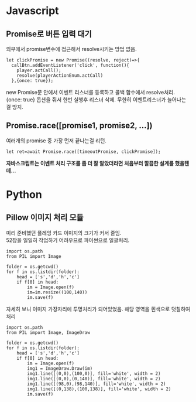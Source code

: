 # Javascript

## Promise로 버튼 입력 대기
외부에서 promise변수에 접근해서 resolve시키는 방법 없음. 
```
let clickPromise = new Promise((resolve, reject)=>{
  callBtn.addEventListener('click', function(){
    player.actCall();
    resolve(playerActionEnum.actCall)
  },{once: true});
```
new Promise문 안에서 이벤트 리스너를 등록하고 콜백 함수에서 resolve처리. \
{once: true} 옵션을 줘서 한번 실행후 리스너 삭제. 무한히 이벤트리스너가 늘어나는걸 방지.

## Promise.race([promise1, promise2, ...])
여러개의 promise 중 가장 먼저 끝나는걸 리턴.
```
let ret=await Promise.race([timeoutPromise, clickPromise]);
```

**자바스크립트는 이벤트 처리 구조를 좀 더 잘 알았더라면 처음부터 깔끔한 설계를 했을텐데...**

# Python
## Pillow 이미지 처리 모듈
미리 준비했던 플레잉 카드 이미지의 크기가 커서 줄임. \
52장을 일일히 작업하기 어려우므로 파이썬으로 일괄처리.
```
import os.path
from PIL import Image

folder = os.getcwd()
for f in os.listdir(folder):
    head = ['s','d','h','c']
    if f[0] in head:
        im = Image.open(f)
        im=im.resize((100,140))
        im.save(f)
```
자세히 보니 이미지 가장자리에 투명처리가 되어있었음. 해당 영역을 흰색으로 덧칠하여 처리
```
import os.path
from PIL import Image, ImageDraw

folder = os.getcwd()
for f in os.listdir(folder):
    head = ['s','d','h','c']
    if f[0] in head:
        im = Image.open(f)
        img1 = ImageDraw.Draw(im)
        img1.line([(0,0),(100,0)], fill='white', width = 2)
        img1.line([(0,0),(0,140)], fill='white', width = 2)
        img1.line([(98,0),(98,140)], fill='white', width = 2)
        img1.line([(0,138),(100,138)], fill='white', width = 2)
        im.save(f)
```


